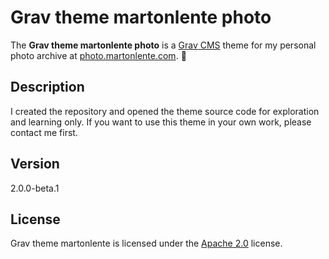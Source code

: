 # Grav theme martonlente photo
The **Grav theme martonlente photo** is a [Grav CMS](http://github.com/getgrav/grav) theme for my personal photo archive at [photo.martonlente.com](https://photo.martonlente.com). :purple_heart:

## Description
I created the repository and opened the theme source code for exploration and learning only. If you want to use this theme in your own work, please contact me first.

## Version
2.0.0-beta.1

## License
Grav theme martonlente is licensed under the [Apache 2.0](https://github.com/martonlente/grav-theme-martonlente/blob/main/LICENSE) license.
